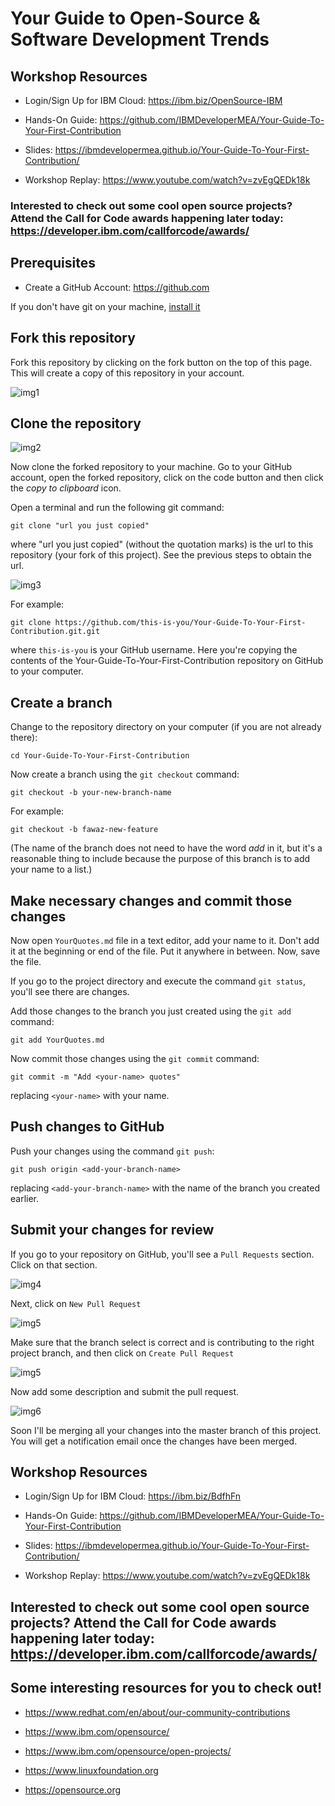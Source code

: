 # Your Guide to Open-Source &amp; Software Development Trends

## Workshop Resources

- Login/Sign Up for IBM Cloud: https://ibm.biz/OpenSource-IBM
  
- Hands-On Guide: https://github.com/IBMDeveloperMEA/Your-Guide-To-Your-First-Contribution

- Slides: https://ibmdevelopermea.github.io/Your-Guide-To-Your-First-Contribution/

- Workshop Replay: https://www.youtube.com/watch?v=zvEgQEDk18k 

### Interested to check out some cool open source projects? Attend the Call for Code awards happening later today: https://developer.ibm.com/callforcode/awards/ 
  
## Prerequisites
  
- Create a GitHub Account: https://github.com

If you don't have git on your machine, [install it](https://help.github.com/articles/set-up-git/)

## Fork this repository

Fork this repository by clicking on the fork button on the top of this page.
This will create a copy of this repository in your account.

![img1](/images/fork.png)

## Clone the repository

![img2](/images/clone1.png)

Now clone the forked repository to your machine. Go to your GitHub account, open the forked repository, click on the code button and then click the _copy to clipboard_ icon.

Open a terminal and run the following git command:

```
git clone "url you just copied"
```

where "url you just copied" (without the quotation marks) is the url to this repository (your fork of this project). See the previous steps to obtain the url.

![img3](/images/clone2.png)

For example:

```
git clone https://github.com/this-is-you/Your-Guide-To-Your-First-Contribution.git.git
```

where `this-is-you` is your GitHub username. Here you're copying the contents of the Your-Guide-To-Your-First-Contribution repository on GitHub to your computer.

## Create a branch

Change to the repository directory on your computer (if you are not already there):

```
cd Your-Guide-To-Your-First-Contribution
```

Now create a branch using the `git checkout` command:

```
git checkout -b your-new-branch-name
```

For example:

```
git checkout -b fawaz-new-feature
```

(The name of the branch does not need to have the word _add_ in it, but it's a reasonable thing to include because the purpose of this branch is to add your name to a list.)

## Make necessary changes and commit those changes

Now open `YourQuotes.md` file in a text editor, add your name to it. Don't add it at the beginning or end of the file. Put it anywhere in between. Now, save the file.

If you go to the project directory and execute the command `git status`, you'll see there are changes.

Add those changes to the branch you just created using the `git add` command:

```
git add YourQuotes.md
```

Now commit those changes using the `git commit` command:

```
git commit -m "Add <your-name> quotes"
```

replacing `<your-name>` with your name.

## Push changes to GitHub

Push your changes using the command `git push`:

```
git push origin <add-your-branch-name>
```

replacing `<add-your-branch-name>` with the name of the branch you created earlier.

## Submit your changes for review

If you go to your repository on GitHub, you'll see a `Pull Requests` section. Click on that section.

![img4](/images/pr1.png)

Next, click on `New Pull Request`

![img5](/images/pr2.png)

Make sure that the branch select is correct and is contributing to the right project branch, and then click on `Create Pull Request`

![img5](/images/pr3.png)

Now add some description and submit the pull request.

![img6](/images/pr4.png)

Soon I'll be merging all your changes into the master branch of this project. You will get a notification email once the changes have been merged.


## Workshop Resources

- Login/Sign Up for IBM Cloud: https://ibm.biz/BdfhFn
  
- Hands-On Guide: https://github.com/IBMDeveloperMEA/Your-Guide-To-Your-First-Contribution

- Slides: https://ibmdevelopermea.github.io/Your-Guide-To-Your-First-Contribution/

- Workshop Replay: https://www.youtube.com/watch?v=zvEgQEDk18k 

## Interested to check out some cool open source projects? Attend the Call for Code awards happening later today: https://developer.ibm.com/callforcode/awards/ 

## Some interesting resources for you to check out!

- https://www.redhat.com/en/about/our-community-contributions 

- https://www.ibm.com/opensource/ 

- https://www.ibm.com/opensource/open-projects/ 

- https://www.linuxfoundation.org 
 
- https://opensource.org 
